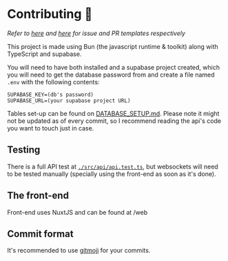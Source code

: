 # **Contributing :beers:**

_Refer to [here](./PULL_REQUEST_TEMPLATE.md) and [here](./ISSUE_TEMPLATE/) for issue and PR templates respectively_

This project is made using Bun (the javascript runtime & toolkit) along with TypeScript and supabase.

You will need to have both installed and a supabase project created, which you will need to get the database password from and create a file named `.env` with the following contents:

```env
SUPABASE_KEY=(db's password)
SUPABASE_URL=(your supabase project URL)
```

Tables set-up can be found on [DATABASE_SETUP.md](./DATABASE_SETUP.md). Please note it might not be updated as of every commit, so I recommend reading the api's code you want to touch just in case.

## **Testing**

There is a full API test at [`./src/api/api.test.ts`](/src/api/api.test.ts), but websockets will need to be tested manually (specially using the front-end as soon as it's done).

## **The front-end**

Front-end uses NuxtJS and can be found at /web

## **Commit format**

It's recommended to use [gitmoji](https://github.com/carloscuesta/gitmoji-cli) for your commits.
